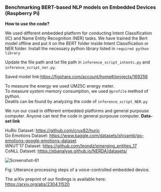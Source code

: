 ### Benchmarking BERT-based NLP models on Embedded Devices (Raspberry Pi)

**How to use the code?**  


We used different embedded platform for conducting Intent Classification (IC) and Name Entity Recognition (NER) tasks.
We have trained the Bert model offline and put it on the BERT folder inside Intent Classification or NER folder.
Install the necessary python library listed in `required python library`  

Update the file path and txt file path in `inference_script_intentc.py` and `inference_script_ner.py`.

Saved model link:https://figshare.com/account/home#/projects/169256

To measure the energy we used UM25C energy meter.     
To measure system memory consumption, we used `@profile` method of python.   
Deatils can be found by analyzing the code of `inference_script_NER.py`      

We run our coad in different embedded platforms and general purpouse computer. Anyone can test the code in general purpouse computer.
**Data-set link**   


HuRic Dataset: https://github.com/crux82/huric      
Go Emotions Dataset: https://www.kaggle.com/datasets/shivamb/go-emotions-google-emotions-dataset        
WNUT'17 Dataset: https://github.com/leondz/emerging_entities_17         
CoNLL Dataset: https://ebanalyse.github.io/NERDA/datasets/     

![Screenshot-61](https://github.com/CPS2RL/NLP-on-Embedded-Devices/assets/71979845/2690e3a1-27af-4b9f-8523-6ec05df8df8a)

Fig: Utterance processing steps of a voice-controlled embedded device.

The arXiv preprint of our findings is available here: https://arxiv.org/abs/2304.11520      
